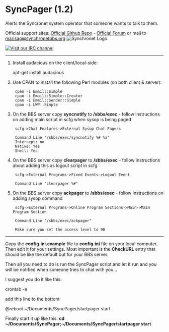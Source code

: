 # SyncPager (1.2)
Alerts the Syncronet system operator that someone wants to talk to them.

Official support sites: [Official Github Repo](https://github.com/fstltna/SyncPager) - [Official Forum](https://synchronetbbs.org/index.php/forum/syncpager) or mail to marisag@synchronetbbs.org
![Synchronet Logo](https://SynchronetBBS.org/SynchronetLogo.png)

[![Visit our IRC channel](https://kiwiirc.com/buttons/irc.synchro.net/SynchronetFans.png)](https://kiwiirc.com/client/irc.synchro.net/?nick=guest|?#SynchronetFans)

***

1. Install audacious on the client/local-side:

	apt-get install audacious

2. Use CPAN to install the following Perl modules (on both client & server):

        cpan -i Email::Simple
        cpan -i Email::Simple::Creator
        cpan -i Email::Sender::Simple
        cpan -i LWP::Simple

3. On the BBS server copy **syncnotify** to **/sbbs/exec** - follow instructions on adding main script in scfg when sysop is being paged

        scfg->Chat Features->External Sysop Chat Pagers
        
        Command Line "/sbbs/exec/syncnotify %# %a"
        Intercept: no
        Native: Yes
        Shell: Yes

4. On the BBS server copy **clearpager** to **/sbbs/exec** - follow instructions about adding this as logout script in scfg

        scfg->External Programs->Fixed Events->Logout Event
                
        Command Line "clearpager %#"

5. On the BBS server copy **ackpager** to **/sbbs/exec** - follow instructions on adding sysop command

        scfg->External Programs->Online Program Sections->Main->Main Program Section
                
        Command Line "/sbbs/exec/ackpager"
        
        Make sure you set the access level to 90



***

Copy the **config.ini.example** file to **config.ini** file on your local computer. Then edit it for your settings. Most important is the **CheckURL** entry that should be like the default but for your BBS server.

Then all you need to do is run the SyncPager script and let it run and you will be notified when someone tries to chat with you...

I suggest you do it like this:

crontab -e

add this line to the bottom:

@reboot ~/Documents/SyncPager/startpager start

Finally start it up like this: **cd ~/Documents/SyncPager;~/Documents/SyncPager/startpager start**

